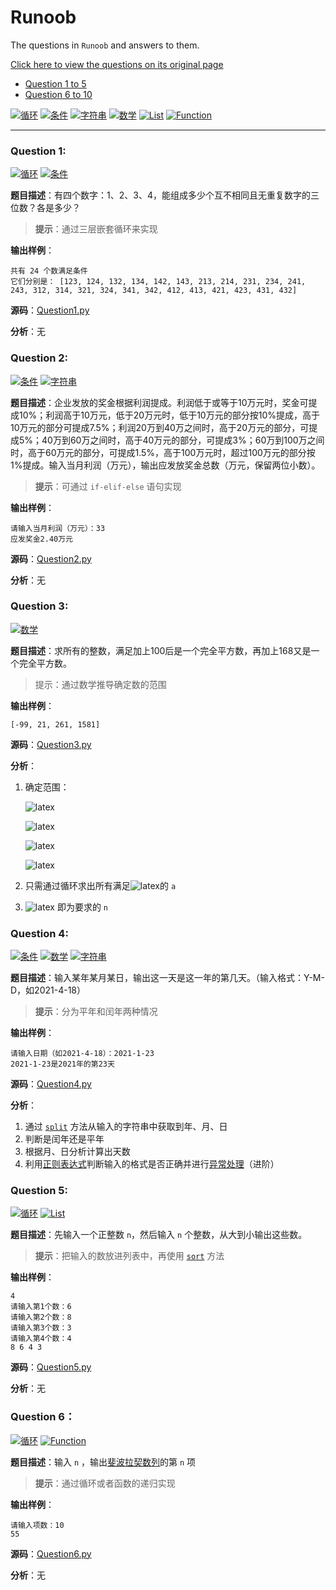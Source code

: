 # Runoob
The questions in `Runoob` and answers to them.

[Click here to view the questions on its original page](https://www.runoob.com/python/python-100-examples.html)

+ [Question 1 to 5](#question-1) 
+ [Question 6 to 10](#question-6) 

[![`循环`](https://img.shields.io/badge/-Loop-brightgreen)](https://www.runoob.com/python3/python3-loop.html)
[![`条件`](https://img.shields.io/badge/-Condition-yellow)](https://www.runoob.com/python3/python3-conditional-statements.html)
[![`字符串`](https://img.shields.io/badge/-String-red)](https://www.runoob.com/python3/python3-string.html)
[![`数学`](https://img.shields.io/badge/-Math-blue)](123)
[![`List`](https://img.shields.io/badge/-List-orange)](https://www.runoob.com/python3/python3-list.html)
[![`Function`](https://img.shields.io/badge/-Function-lightgrey)](https://www.runoob.com/python/python-functions.html)

------

### Question 1:

[![`循环`](https://img.shields.io/badge/-Loop-brightgreen)](https://www.runoob.com/python3/python3-loop.html)
[![`条件`](https://img.shields.io/badge/-Condition-yellow)](https://www.runoob.com/python3/python3-conditional-statements.html)

**题目描述**：有四个数字：1、2、3、4，能组成多少个互不相同且无重复数字的三位数？各是多少？

> **提示**：通过三层嵌套循环来实现

**输出样例**：

```
共有 24 个数满足条件
它们分别是： [123, 124, 132, 134, 142, 143, 213, 214, 231, 234, 241, 243, 312, 314, 321, 324, 341, 342, 412, 413, 421, 423, 431, 432]
```

**源码**：[Question1.py](https://github.com/asmld/Python/blob/master/Runoob/Question1.py)

**分析**：无

### Question 2:

[![`条件`](https://img.shields.io/badge/-Condition-yellow)](https://www.runoob.com/python3/python3-conditional-statements.html)
[![`字符串`](https://img.shields.io/badge/-String-red)](https://www.runoob.com/python3/python3-string.html)

**题目描述**：企业发放的奖金根据利润提成。利润低于或等于10万元时，奖金可提成10%；利润高于10万元，低于20万元时，低于10万元的部分按10%提成，高于10万元的部分可提成7.5%；利润20万到40万之间时，高于20万元的部分，可提成5%；40万到60万之间时，高于40万元的部分，可提成3%；60万到100万之间时，高于60万元的部分，可提成1.5%，高于100万元时，超过100万元的部分按1%提成。输入当月利润（万元），输出应发放奖金总数（万元，保留两位小数）。

> **提示**：可通过 `if-elif-else` 语句实现

**输出样例**：

```
请输入当月利润（万元）：33
应发奖金2.40万元
```

**源码**：[Question2.py](https://github.com/asmld/Python/blob/master/Runoob/Question2.py)

**分析**：无

### Question 3:

[![`数学`](https://img.shields.io/badge/-Math-blue)](123)

**题目描述**：求所有的整数，满足加上100后是一个完全平方数，再加上168又是一个完全平方数。

> 提示：通过数学推导确定数的范围

**输出样例**：

```
[-99, 21, 261, 1581]
```

**源码**：[Question3.py](https://github.com/asmld/Python/blob/master/Runoob/Question3.py)

**分析**：

1. 确定范围：

	![latex](https://latex.codecogs.com/svg.image?\inline&space;n&plus;100=a^2,n&plus;268=b^2\Rightarrow&space;b^2-a^2=168&space;)

	![latex](https://latex.codecogs.com/svg.image?\inline&space;b>a\Rightarrow&space;b\geq&space;a&plus;1)

	![latex](https://latex.codecogs.com/svg.image?\inline&space;168=b^2-a^2\geq(a&plus;1)^2-a^2=2a&plus;1)

	![latex](https://latex.codecogs.com/svg.image?\inline&space;a<84)

2. 只需通过循环求出所有满足![latex](https://latex.codecogs.com/svg.image?\inline&space;\sqrt{a^2&plus;168}\in&space;\mathbb{Z})的 `a`
3. ![latex](https://latex.codecogs.com/svg.image?\inline&space;a^2-100) 即为要求的 `n`

### Question 4:

[![`条件`](https://img.shields.io/badge/-Condition-yellow)](https://www.runoob.com/python3/python3-conditional-statements.html)
[![`数学`](https://img.shields.io/badge/-Math-blue)](123)
[![`字符串`](https://img.shields.io/badge/-String-red)](https://www.runoob.com/python3/python3-string.html)

**题目描述**：输入某年某月某日，输出这一天是这一年的第几天。（输入格式：Y-M-D，如2021-4-18）

> **提示**：分为平年和闰年两种情况

**输出样例**：

```
请输入日期（如2021-4-18）：2021-1-23
2021-1-23是2021年的第23天
```

**源码**：[Question4.py](https://github.com/asmld/Python/blob/master/Runoob/Question4.py)

**分析**：

1. 通过 [`split`](https://www.runoob.com/python/att-string-split.html) 方法从输入的字符串中获取到年、月、日
2. 判断是闰年还是平年
3. 根据月、日分析计算出天数
4. 利用[正则表达式](https://www.runoob.com/python/python-reg-expressions.html )判断输入的格式是否正确并进行[异常处理](https://www.runoob.com/python/python-exceptions.html )（进阶）

### Question 5:

[![`循环`](https://img.shields.io/badge/-Loop-brightgreen)](https://www.runoob.com/python3/python3-loop.html)
[![`List`](https://img.shields.io/badge/-List-orange)](https://www.runoob.com/python3/python3-list.html)

**题目描述**：先输入一个正整数 `n`，然后输入 `n` 个整数，从大到小输出这些数。

> **提示**：把输入的数放进列表中，再使用 [`sort`](https://www.runoob.com/python3/python3-att-list-sort.html) 方法

**输出样例**：

```
4
请输入第1个数：6
请输入第2个数：8
请输入第3个数：3
请输入第4个数：4
8 6 4 3 
```

**源码**：[Question5.py](https://github.com/asmld/Python/blob/master/Runoob/Question5.py)

**分析**：无

### Question 6：

[![`循环`](https://img.shields.io/badge/-Loop-brightgreen)](https://www.runoob.com/python3/python3-loop.html)
[![`Function`](https://img.shields.io/badge/-Function-lightgrey)](https://www.runoob.com/python/python-functions.html)

**题目描述**：输入 `n` ，输出[斐波拉契数列](https://baike.baidu.com/item/%E6%96%90%E6%B3%A2%E9%82%A3%E5%A5%91%E6%95%B0%E5%88%97/99145)的第 `n` 项

> **提示**：通过循环或者函数的递归实现

**输出样例**：

```
请输入项数：10
55
```

**源码**：[Question6.py](https://github.com/asmld/Python/blob/master/Runoob/Question6.py)

**分析**：无